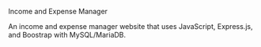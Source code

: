Income and Expense Manager

An income and expense manager website that uses JavaScript, Express.js, and Boostrap with MySQL/MariaDB.
